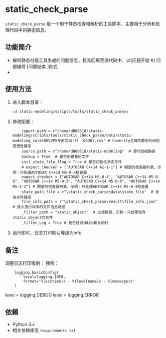 # static_check_parse

`static_check_parse` 是一个用于静态检查和解析的工具脚本，主要用于分析和处理代码中的静态信息。

## 功能简介

- 解析静态扫描工具生成的问题信息，将其回填至源代码中，以[问题开始 #] 问题编号 [问题结束 ]形式
- 

## 使用方法

1. 进入脚本目录：

    ```bash
    cd static-modeling/scripts/tools/static_check_parse/
    ```

2. 修改配置：

    ```
        report_path = r"/home/d800518/static-modeling/scripts/tools/static_check_parse/data/static-modeling_rule+DEVOPS专用勿动!!! (0630).csv" # Coverity生成的静态代码检查报告路径
        source_path = r"/home/d800518/static-modeling"  # 源代码根路径
        backup = True  # 是否创建备份文件
        init_state_file_flag = True # 是否初始化状态文件
        # expect_checker = ["AUTOSAR C++14 A1-1-1"] # 期望的检查器列表，示例：只处理AUTOSAR C++14 M5-0-4检查器
        expect_checker = ["AUTOSAR C++14 M5-0-4", "AUTOSAR C++14 M5-0-6", "AUTOSAR C++14 M5-0-3", "AUTOSAR C++14 M5-0-5", "AUTOSAR C++14 M5-2-2"] # 期望的检查器列表，示例：只处理AUTOSAR C++14 M5-0-4检查器
        state_path_file = r"\static_check_parse\data\state_file"  # 状态文件路径
        file_info_path = r"\static_check_parse\result\file_info.json"  # 放入提示词中的文件信息路径
        _filter_path = "static_object"  # 过滤路径，示例：只处理包含static_object的文件
        _filter_Log = True # 是否过滤掉LOG相关的行
    ```

3. 运行即可，日志打印默认等级为info


## 备注
调整日志打印级别：
搜索：
```
    logging.basicConfig(
        level=logging.INFO,
        format='%(asctime)s - %(levelname)s - %(message)s'
    )
```
level = logging.DEBUG
level = logging.ERROR


## 依赖

- Python 3.x
- 相关依赖库见 `requirements.txt`

